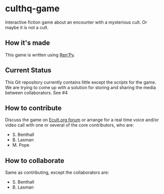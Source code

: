 # culthq-game

Interactive fiction game about an encounter with a mysterious cult. Or maybe it is not a cult.

## How it's made

This game is written using [Ren'Py](https://www.renpy.org/doc/html/index.html).

## Current Status

This Git repository currently contains little except the _scripts_ for the game.
We are trying to come up with a solution for storing and sharing the media between collaborators. See #4

## How to contribute

Discuss the game on [Ecult.org forum](https://discourse.ecult.org/login) or arrange for a real time voice and/or video call with one or several of the core contributors, who are:
 - S. Benthall
 - B. Lasman
 - M. Pope
 
 ## How to collaborate
 
 Same as contributing, except the collaborators are:
  - S. Benthall
  - B. Lasman
